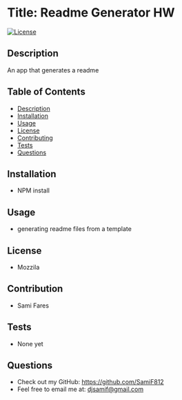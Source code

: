 # Title: Readme Generator HW
[![License](https://img.shields.io/badge/License-Mozzila-green)](https://opensource.org/licenses/Mozzila)



## Description
An app that generates a readme


## Table of Contents
- [Description](#description)
- [Installation](#installation)
- [Usage](#usage)
- [License](#license)
- [Contributing](#contribution)
- [Tests](#tests)
- [Questions](#questions)


## Installation
<a href = "installation"></a>
* NPM install



## Usage
<a href = "usage"></a>
* generating readme files from a template



## License
<a href = "usage"></a>
* Mozzila



## Contribution
<a href = "contribution"></a>
* Sami Fares



## Tests
<a href = "tests"></a>
* None yet


## Questions
<a href = "questions"></a>
* Check out my GitHub: https://github.com/SamiF812<br>
* Feel free to email me at: djsamif@gmail.com